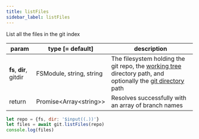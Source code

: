```yaml
---
title: listFiles
sidebar_label: listFiles
---
```


List all the files in the git index

| param                   | type [= default]           | description                                                                                                                                         |
| ----------------------- | -------------------------- | --------------------------------------------------------------------------------------------------------------------------------------------------- |
| **fs**, **dir**, gitdir | FSModule, string, string   | The filesystem holding the git repo, the [working tree](dir-vs-gitdir.md) directory path, and optionally the [git directory](dir-vs-gitdir.md) path |
| return                  | Promise\<Array\<string\>\> | Resolves successfully with an array of branch names                                                                                                 |

```js live
let repo = {fs, dir: '$input((.))'}
let files = await git.listFiles(repo)
console.log(files)
```